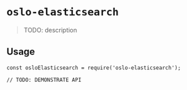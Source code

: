 # `oslo-elasticsearch`

> TODO: description

## Usage

```
const osloElasticsearch = require('oslo-elasticsearch');

// TODO: DEMONSTRATE API
```
